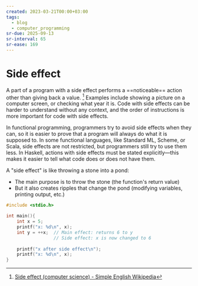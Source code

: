 ```yaml
---
created: 2023-03-21T00:00+03:00
tags:
  - blog
  - computer_programming
sr-due: 2025-09-13
sr-interval: 65
sr-ease: 169
---
```


# Side effect

A part of a program with a side effect performs a ==noticeable== action other than giving back a value. [^1] Examples include showing a picture on a computer screen, or checking what year it is. Code with side effects can be harder to understand without any context, and the order of instructions is more important for code with side effects.

In functional programming, programmers try to avoid side effects when they can, so it is easier to prove that a program will always do what it is supposed to. In some functional languages, like Standard ML, Scheme, or Scala, side effects are not restricted, but programmers still try to use them less. In Haskell, actions with side effects must be stated explicitly—this makes it easier to tell what code does or does not have them. 

A "side effect" is like throwing a stone into a pond:

- The main purpose is to throw the stone (the function's return value)
- But it also creates ripples that change the pond (modifying variables, printing output, etc.)

```c
#include <stdio.h>

int main(){
    int x = 5;
    printf("x: %d\n", x);
    int y = ++x;  // Main effect: returns 6 to y
                  // Side effect: x is now changed to 6
	
    printf("x after side effect\n");
    printf("x: %d\n", x);
}
```

[^1]: [Side effect (computer science) - Simple English Wikipedia](https://simple.wikipedia.org/wiki/Side_effect_(computer_science))